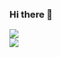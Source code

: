 ### Hi there 👋

<!--
**PavanSrivatsav/PavanSrivatsav** is a ✨ _special_ ✨ repository because its `README.md` (this file) appears on your GitHub profile.

Here are some ideas to get you started:

- 🔭 I’m currently working on ...
- 🌱 I’m currently learning ...
- 👯 I’m looking to collaborate on ...
- 🤔 I’m looking for help with ...
- 💬 Ask me about ...
- 📫 How to reach me: ...
- 😄 Pronouns: ...
- ⚡ Fun fact: ...
-->


  <img align="center" src="https://github-readme-stats-pavansrivatsav.vercel.app/api?username=pavansrivatsav&hide=stars,contribs&count_private=true&show_icons=true&theme=merko&text_color=FFF" />
  <br>
  <img align="center" src="https://github-readme-stats-pavansrivatsav.vercel.app/api/top-langs/?username=pavansrivatsav&theme=merko&text_color=FFF" />
